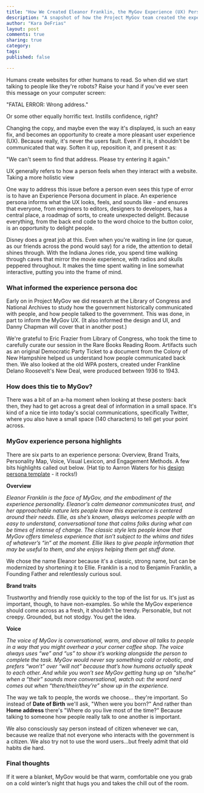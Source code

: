 ```yaml
---
title: "How We Created Eleanor Franklin, the MyGov Experience (UX) Persona"
description: "A snapshot of how the Project MyGov team created the experience (UX) persona for the project, including Library of Congress research and usability."
author: "Kara DeFrias"
layout: post
comments: true
sharing: true
category: 
tags: 
published: false

---
```


Humans create websites for other humans to read. So when did we start talking to people like they're robots? Raise your hand if you've ever seen this message on your computer screen:

"FATAL ERROR: Wrong address."

Or some other equally horrific text. Instills confidence, right?

Changing the copy, and maybe even the way it's displayed, is such an easy fix, and becomes an opportunity to create a more pleasant user experience (UX). Because really, it's never the users fault. Even if it is, it shouldn't be communicated that way. Soften it up, reposition it, and present it as:

"We can't seem to find that address. Please try entering it again."

UX generally refers to how a person feels when they interact with a website. Taking a more holistic view

<!-- more -->

One way to address this issue before a person even sees this type of error is to have an Experience Persona document in place. An experience persona informs what the UX looks, feels, and sounds like - and ensures that everyone, from engineers to editors, designers to developers, has a central place, a roadmap of sorts, to create unexpected delight. Because everything, from the back end code to the word choice to the button color, is an opportunity to delight people.

Disney does a great job at this. Even when you're waiting in line (or queue, as our friends across the pond would say) for a ride, the attention to detail shines through. With the Indiana Jones ride, you spend time walking through caves that mirror the movie experience, with radios and skulls peppered throughout. It makes the time spent waiting in line somewhat interactive, putting you into the frame of mind.

### What informed the experience persona doc

Early on in Project MyGov we did research at the Library of Congress and National Archives to study how the government historically communicated with people, and how people talked to the government. This was done, in part to inform the MyGov UX. (It also informed the design and UI, and Danny Chapman will cover that in another post.)

We're grateful to Eric Frazier from Library of Congress, who took the time to carefully curate our session in the Rare Books Reading Room. Artifacts such as an original Democratic Party Ticket to a document from the Colony of New Hampshire helped us understand how people communicated back then. We also looked at the old WPA posters, created under Frankline Delano Roosevelt's New Deal, were produced between 1936 to 1943.

### How does this tie to MyGov?

There was a bit of an a-ha moment when looking at these posters: back then, they had to get across a great deal of information in a small space. It's kind of a nice tie into today's social communications, specifically Twitter, where you also have a small space (140 characters) to tell get your point across.

### MyGov experience persona highlights

There are six parts to an experience persona: Overview, Brand Traits, Personality Map, Voice, Visual Lexicon, and Engagement Methods. A few bits highlights called out below. (Hat tip to Aarron Waters for his [design persona template](http://aarronwalter.com/design-personas/) - it rocks!)

**Overview**

*Eleanor Franklin is the face of MyGov, and the embodiment of the experience personality. Eleanor’s calm demeanor communicates trust, and her approachable nature lets people know this experience is centered around their needs. Ellie, as she’s known, always welcomes people with an easy to understand, conversational tone that calms folks during what can be times of intense of change. The classic style lets people know that MyGov offers timeless experience that isn’t subject to the whims and tides of whatever’s “in” at the moment. Ellie likes to give people information that may be useful to them, and she enjoys helping them get stuff done.*

We chose the name Eleanor because it's a classic, strong name, but can be modernized by shortening it to Ellie. Franklin is a nod to Benjamin Franklin, a Founding Father and relentlessly curious soul.

**Brand traits**

Trustworthy and friendly rose quickly to the top of the list for us. It's just as important, though, to have non-examples. So while the MyGov experience should come across as a fresh, it shouldn't be trendy. Personable, but not creepy. Grounded, but not stodgy. You get the idea.

**Voice**

*The voice of MyGov is conversational, warm, and above all talks to people in a way that you might overhear a your corner coffee shop. The voice always uses “we” and “us” to show it’s working alongside the person to complete the task. MyGov would never say something cold or robotic, and prefers “won’t” over “will not” because that’s how humans actually speak to each other. And while you won’t see MyGov getting hung up on “she/he” when a “their” sounds more conversational, watch out: the word nerd comes out when “there/their/they’re” show up in the experience.*

The way we talk to people, the words we choose... they're important. So instead of **Date of Birth** we'll ask, "When were you born?" And rather than **Home address** there's "Where do you live most of the time?" Because talking to someone how people really talk to one another is important.

We also consciously say person instead of citizen whenever we can, because we realize that not everyone who interacts with the government is a citizen. We also try not to use the word users...but freely admit that old habits die hard.

### Final thoughts

If it were a blanket, MyGov would be that warm, comfortable one you grab on a cold winter’s night that hugs you and takes the chill out of the room.